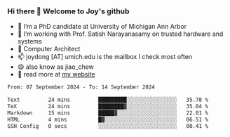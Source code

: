 ### Hi there 👋 Welcome to Joy's github

- 🔭 I’m a PhD candidate at University of Michigan Ann Arbor
- 🌱 I’m working with Prof. Satish Narayanasamy on trusted hardware and systems
- 👯 Computer Architect
- 📫 joydong [AT] umich.edu is the mailbox I check most often
- 😄 also know as jiao_chew
- 💬 read more at [my website](https://joydddd.github.io/)
<!--START_SECTION:waka-->

```txt
From: 07 September 2024 - To: 14 September 2024

Text         24 mins         █████████░░░░░░░░░░░░░░░░   35.78 %
TeX          24 mins         ████████▓░░░░░░░░░░░░░░░░   35.04 %
Markdown     15 mins         █████▓░░░░░░░░░░░░░░░░░░░   22.01 %
HTML         4 mins          █▓░░░░░░░░░░░░░░░░░░░░░░░   06.51 %
SSH Config   0 secs          ░░░░░░░░░░░░░░░░░░░░░░░░░   00.41 %
```

<!--END_SECTION:waka-->
